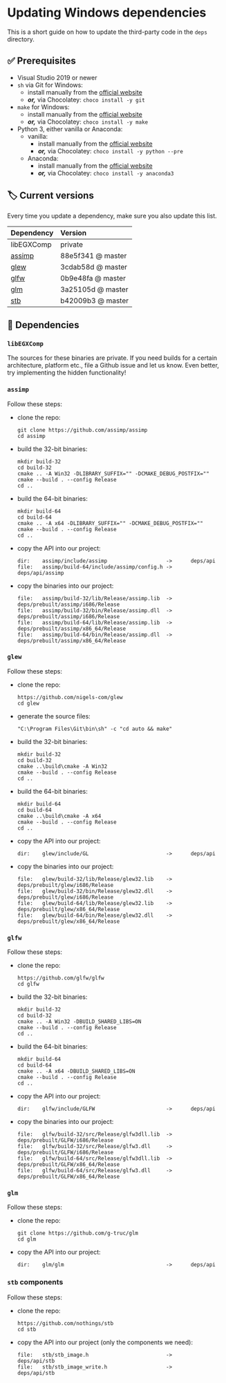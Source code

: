 # Updating Windows dependencies

This is a short guide on how to update the third-party code in the `deps` directory.


## :white_check_mark: Prerequisites

-   Visual Studio 2019 or newer
-   `sh` via Git for Windows:
    -   install manually from the [official website](https://git-scm.com/downloads)
    -   ***or,*** via Chocolatey: `choco install -y git`
-   `make` for Windows:
    -   install manually from the [official website](https://packages.msys2.org/package/mingw-w64-x86_64-make)
    -   ***or,*** via Chocolatey: `choco install -y make`
-   Python 3, either vanilla or Anaconda:
    -   vanilla:
        -   install manually from the [official website](https://www.python.org/downloads/)
        -   ***or,*** via Chocolatey: `choco install -y python --pre`
    -   Anaconda:
        -   install manually from the [official website](https://www.anaconda.com/products/individual)
        -   ***or,*** via Chocolatey: `choco install -y anaconda3`


## :label: Current versions

Every time you update a dependency, make sure you also update this list.

| Dependency    | Version
| :---          | :---
| libEGXComp    | private
| [assimp](https://github.com/assimp/assimp)    | 88e5f341 @ master
| [glew](https://github.com/nigels-com/glew)    | 3cdab58d @ master
| [glfw](https://github.com/glfw/glfw)          | 0b9e48fa @ master
| [glm](https://github.com/g-truc/glm)          | 3a25105d @ master
| [stb](https://github.com/nothings/stb)        | b42009b3 @ master


## :bento: Dependencies

### `libEGXComp`

The sources for these binaries are private. If you need builds for a certain architecture, platform etc.,
file a Github issue and let us know. Even better, try implementing the hidden functionality!


### `assimp`

Follow these steps:

-   clone the repo:
    ```
    git clone https://github.com/assimp/assimp
    cd assimp
    ```
-   build the 32-bit binaries:
    ```
    mkdir build-32
    cd build-32
    cmake .. -A Win32 -DLIBRARY_SUFFIX="" -DCMAKE_DEBUG_POSTFIX=""
    cmake --build . --config Release
    cd ..
    ```
-   build the 64-bit binaries:
    ```
    mkdir build-64
    cd build-64
    cmake .. -A x64 -DLIBRARY_SUFFIX="" -DCMAKE_DEBUG_POSTFIX=""
    cmake --build . --config Release
    cd ..
    ```
-   copy the API into our project:
    ```
    dir:    assimp/include/assimp                   ->      deps/api
    file:   assimp/build-64/include/assimp/config.h ->      deps/api/assimp
    ```
-   copy the binaries into our project:
    ```
    file:   assimp/build-32/lib/Release/assimp.lib  ->      deps/prebuilt/assimp/i686/Release
    file:   assimp/build-32/bin/Release/assimp.dll  ->      deps/prebuilt/assimp/i686/Release
    file:   assimp/build-64/lib/Release/assimp.lib  ->      deps/prebuilt/assimp/x86_64/Release
    file:   assimp/build-64/bin/Release/assimp.dll  ->      deps/prebuilt/assimp/x86_64/Release
    ```

### `glew`

Follow these steps:

-   clone the repo:
    ```
    https://github.com/nigels-com/glew
    cd glew
    ```
-   generate the source files:
    ```
    "C:\Program Files\Git\bin\sh" -c "cd auto && make"
    ```
-   build the 32-bit binaries:
    ```
    mkdir build-32
    cd build-32
    cmake ..\build\cmake -A Win32
    cmake --build . --config Release
    cd ..
    ```
-   build the 64-bit binaries:
    ```
    mkdir build-64
    cd build-64
    cmake ..\build\cmake -A x64
    cmake --build . --config Release
    cd ..
    ```
-   copy the API into our project:
    ```
    dir:    glew/include/GL                         ->      deps/api
    ```
-   copy the binaries into our project:
    ```
    file:   glew/build-32/lib/Release/glew32.lib    ->      deps/prebuilt/glew/i686/Release
    file:   glew/build-32/bin/Release/glew32.dll    ->      deps/prebuilt/glew/i686/Release
    file:   glew/build-64/lib/Release/glew32.lib    ->      deps/prebuilt/glew/x86_64/Release
    file:   glew/build-64/bin/Release/glew32.dll    ->      deps/prebuilt/glew/x86_64/Release
    ```

### `glfw`

Follow these steps:

-   clone the repo:
    ```
    https://github.com/glfw/glfw
    cd glfw
    ```
-   build the 32-bit binaries:
    ```
    mkdir build-32
    cd build-32
    cmake .. -A Win32 -DBUILD_SHARED_LIBS=ON
    cmake --build . --config Release
    cd ..
    ```
-   build the 64-bit binaries:
    ```
    mkdir build-64
    cd build-64
    cmake .. -A x64 -DBUILD_SHARED_LIBS=ON
    cmake --build . --config Release
    cd ..
    ```
-   copy the API into our project:
    ```
    dir:    glfw/include/GLFW                       ->      deps/api
    ```
-   copy the binaries into our project:
    ```
    file:   glfw/build-32/src/Release/glfw3dll.lib  ->      deps/prebuilt/GLFW/i686/Release
    file:   glfw/build-32/src/Release/glfw3.dll     ->      deps/prebuilt/GLFW/i686/Release
    file:   glfw/build-64/src/Release/glfw3dll.lib  ->      deps/prebuilt/GLFW/x86_64/Release
    file:   glfw/build-64/src/Release/glfw3.dll     ->      deps/prebuilt/GLFW/x86_64/Release
    ```

### `glm`

Follow these steps:

-   clone the repo:
    ```
    git clone https://github.com/g-truc/glm
    cd glm
    ```
-   copy the API into our project:
    ```
    dir:    glm/glm                                 ->      deps/api
    ```

### `stb` components

Follow these steps:

-   clone the repo:
    ```
    https://github.com/nothings/stb
    cd stb
    ```
-   copy the API into our project (only the components we need):
    ```
    file:   stb/stb_image.h                         ->      deps/api/stb
    file:   stb/stb_image_write.h                   ->      deps/api/stb
    ```
